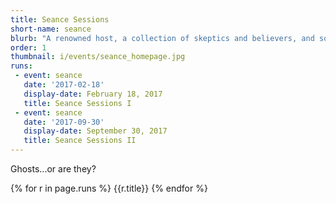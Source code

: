 ```yaml
---
title: Seance Sessions
short-name: seance
blurb: "A renowned host, a collection of skeptics and believers, and some unanticipated additions. It's going to be a night to remember."
order: 1
thumbnail: i/events/seance_homepage.jpg
runs:
 - event: seance
   date: '2017-02-18'
   display-date: February 18, 2017
   title: Seance Sessions I
 - event: seance
   date: '2017-09-30'
   display-date: September 30, 2017
   title: Seance Sessions II
---
```


Ghosts...or are they?

{% for r in page.runs %}
	{{r.title}}
{% endfor %}